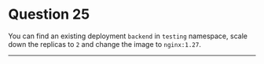 # Question 25

You can find an existing deployment `backend` in `testing` namespace, scale down the replicas to `2` and change the image to `nginx:1.27`.

---
